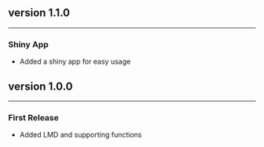 ## version 1.1.0

---


### Shiny App
- Added a shiny app for easy usage

## version 1.0.0

---


### First Release
- Added LMD and supporting functions

